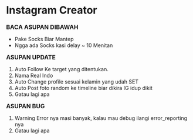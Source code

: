# Instagram Creator
<b style="font-size:16px">BACA ASUPAN DIBAWAH</b>
<ul>
  <li>Pake Socks Biar Mantep</li>
  <li>Ngga ada Socks kasi delay ~ 10 Menitan</li>
</ul>
<b style="font-size:16px">ASUPAN UPDATE</b>
<ol>
  <li>Auto Follow Ke target yang ditentukan.</li>
  <li>Nama Real Indo</li>
  <li>Auto Change profile sesuai kelamin yang udah SET</li>
  <li>Auto Post foto random ke timeline biar dikira IG idup dikit</li>
  <li>Gatau lagi apa</li>
</ol>
<b style="font-size:16px">ASUPAN BUG</b>
<ol>
  <li>Warning Error nya masi banyak, kalau mau debug ilangi error_reporting nya</li>
  <li>Gatau lagi apa</li>
</ol>
